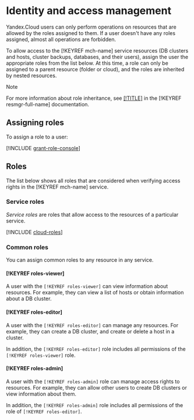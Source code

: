 # Identity and access management

Yandex.Cloud users can only perform operations on resources that are allowed by the roles assigned to them. If a user doesn't have any roles assigned, almost all operations are forbidden.

To allow access to the [!KEYREF mch-name] service resources (DB clusters and hosts, cluster backups, databases, and their users), assign the user the appropriate roles from the list below. At this time, a role can only be assigned to a parent resource (folder or cloud), and the roles are inherited by nested resources.

> [!NOTE]
> 
> For more information about role inheritance, see [[!TITLE]](../../resource-manager/concepts/resources-hierarchy.md#access-rights-inheritance) in the [!KEYREF resmgr-full-name] documentation.

## Assigning roles

To assign a role to a user:

[!INCLUDE [grant-role-console](../../_includes/grant-role-console.md)]

## Roles

The list below shows all roles that are considered when verifying access rights in the [!KEYREF mch-name] service.

### Service roles

_Service roles_ are roles that allow access to the resources of a particular service.

[!INCLUDE [cloud-roles](../../_includes/cloud-roles.md)]

### Common roles

You can assign common roles to any resource in any service.

#### [!KEYREF roles-viewer]

A user with the `[!KEYREF roles-viewer]` can view information about resources. For example, they can view a list of hosts or obtain information about a DB cluster.

#### [!KEYREF roles-editor]

A user with the `[!KEYREF roles-editor]` can manage any resources. For example, they can create a DB cluster, and create or delete a host in a cluster.

In addition, the `[!KEYREF roles-editor]` role includes all permissions of the `[!KEYREF roles-viewer]` role.

#### [!KEYREF roles-admin]

A user with the `[!KEYREF roles-admin]` role can manage access rights to resources. For example, they can allow other users to create DB clusters or view information about them.

In addition, the `[!KEYREF roles-admin]` role includes all permissions of the role of `[!KEYREF roles-editor]`.

